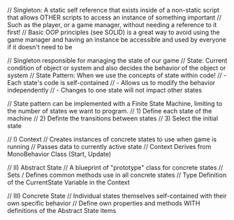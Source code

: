 // Singleton: A static self reference that exists inside of a non-static script that allows OTHER scripts to access an instance of something important
// Such as the player, or a game manager, without needing a reference to it first!
// Basic OOP principles (see SOLID) is a great way to avoid using the game manager and having an instance be accessible and used by everyone if it doesn't need to be

// Singleton responsible for managing the state of our game
// State: Current condition of object or system and also decides the behavior of the object or system
// State Pattern: When we use the concepts of state within code!
// - Each state's code is self-contained
// - Allows us to modify the behavior independently
// - Changes to one state will not impact other states

// State pattern can be implemented with a Finite State Machine, limiting to the number of states we want to program.
// 1) Define each state of the machine
// 2) Definte the transitions between states
// 3) Select the initial state

// I) Context
// Creates instances of concrete states to use when game is running 
// Passes data to currently active state
// Context Derives from MonoBehavior Class (Start, Update)

// II) Abstract State
// A blueprint of "prototype" class for concrete states 
// Sets / Defines common methods use in all concrete states
// Type Definition of the CurrentState Variable in the Context

// III) Concrete State
// Individual states themselves self-contained with their own specific behavior
// Define own properties and methods WITH definitions of the Abstract State items